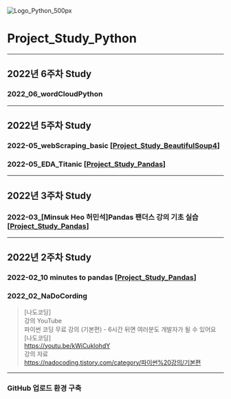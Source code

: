 ![Logo_Python_500px](https://user-images.githubusercontent.com/96277148/152209681-8c54e3dc-c6bf-4199-a859-9ff631b99c85.png)


# Project_Study_Python
---
## 2022년 6주차 Study
### 2022_06_wordCloudPython
---
## 2022년 5주차 Study
### 2022-05_webScraping_basic [[Project_Study_BeautifulSoup4](https://github.com/zivary/Project_Study_BeautifulSoup4)]

### 2022-05_EDA_Titanic [[Project_Study_Pandas](https://github.com/zivary/Project_Study_Pandas)]

---
## 2022년 3주차 Study
### 2022-03_[Minsuk Heo 허민석]Pandas 팬더스 강의 기초 실습 [[Project_Study_Pandas](https://github.com/zivary/Project_Study_Pandas)]
---
## 2022년 2주차 Study

### 2022-02_10 minutes to pandas [[Project_Study_Pandas](https://github.com/zivary/Project_Study_Pandas)]

### 2022_02_NaDoCording
>[나도코딩] \
>강의 YouTube \
>파이썬 코딩 무료 강의 (기본편) - 6시간 뒤면 여러분도 개발자가 될 수 있어요 [나도코딩] \
>https://youtu.be/kWiCuklohdY \
>강의 자료 \
>https://nadocoding.tistory.com/category/파이썬%20강의/기본편

---
### GitHub 업로드 환경 구축
